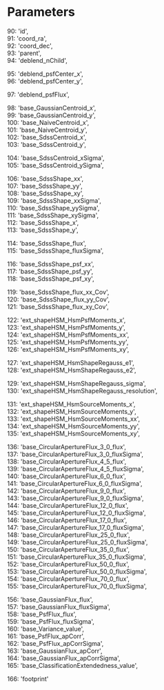 Parameters
============

90: 'id',  
 91: 'coord_ra',   
 92: 'coord_dec',    
93: 'parent',   
94: 'deblend_nChild',   


95: 'deblend_psfCenter_x',  
 96: 'deblend_psfCenter_y',   


97: 'deblend_psfFlux',  

 98: 'base_GaussianCentroid_x',   
99: 'base_GaussianCentroid_y',  
100: 'base_NaiveCentroid_x',   
101: 'base_NaiveCentroid_y',   
102: 'base_SdssCentroid_x',   
103: 'base_SdssCentroid_y',   


104: 'base_SdssCentroid_xSigma',  
 105: 'base_SdssCentroid_ySigma',   


106: 'base_SdssShape_xx',   
107: 'base_SdssShape_yy',   
108: 'base_SdssShape_xy',   
109: 'base_SdssShape_xxSigma',   
110: 'base_SdssShape_yySigma',   
111: 'base_SdssShape_xySigma',   
112: 'base_SdssShape_x',   
113: 'base_SdssShape_y',   


114: 'base_SdssShape_flux',   
115: 'base_SdssShape_fluxSigma',   


116: 'base_SdssShape_psf_xx',   
117: 'base_SdssShape_psf_yy',   
118: 'base_SdssShape_psf_xy',   


119: 'base_SdssShape_flux_xx_Cov',   
120: 'base_SdssShape_flux_yy_Cov',   
121: 'base_SdssShape_flux_xy_Cov',   



122: 'ext_shapeHSM_HsmPsfMoments_x',  
 123: 'ext_shapeHSM_HsmPsfMoments_y',   
124: 'ext_shapeHSM_HsmPsfMoments_xx',   
125: 'ext_shapeHSM_HsmPsfMoments_yy',   
126: 'ext_shapeHSM_HsmPsfMoments_xy',   


127: 'ext_shapeHSM_HsmShapeRegauss_e1',   
128: 'ext_shapeHSM_HsmShapeRegauss_e2',   


129: 'ext_shapeHSM_HsmShapeRegauss_sigma',  
130: 'ext_shapeHSM_HsmShapeRegauss_resolution',   

131: 'ext_shapeHSM_HsmSourceMoments_x',   
132: 'ext_shapeHSM_HsmSourceMoments_y',   
133: 'ext_shapeHSM_HsmSourceMoments_xx',   
134: 'ext_shapeHSM_HsmSourceMoments_yy',   
135: 'ext_shapeHSM_HsmSourceMoments_xy',   


136: 'base_CircularApertureFlux_3_0_flux',   
137: 'base_CircularApertureFlux_3_0_fluxSigma',   
138: 'base_CircularApertureFlux_4_5_flux',   
139: 'base_CircularApertureFlux_4_5_fluxSigma',   
140: 'base_CircularApertureFlux_6_0_flux',  
 141: 'base_CircularApertureFlux_6_0_fluxSigma',   
142: 'base_CircularApertureFlux_9_0_flux',   
143: 'base_CircularApertureFlux_9_0_fluxSigma',   
144: 'base_CircularApertureFlux_12_0_flux',   
145: 'base_CircularApertureFlux_12_0_fluxSigma',   
146: 'base_CircularApertureFlux_17_0_flux',   
147: 'base_CircularApertureFlux_17_0_fluxSigma',   
148: 'base_CircularApertureFlux_25_0_flux',   
149: 'base_CircularApertureFlux_25_0_fluxSigma',   
150: 'base_CircularApertureFlux_35_0_flux',   
151: 'base_CircularApertureFlux_35_0_fluxSigma',   
152: 'base_CircularApertureFlux_50_0_flux',   
153: 'base_CircularApertureFlux_50_0_fluxSigma',   
154: 'base_CircularApertureFlux_70_0_flux',   
155: 'base_CircularApertureFlux_70_0_fluxSigma',   


156: 'base_GaussianFlux_flux',  
 157: 'base_GaussianFlux_fluxSigma',   
 158: 'base_PsfFlux_flux',   
159: 'base_PsfFlux_fluxSigma',   
160: 'base_Variance_value',   
161: 'base_PsfFlux_apCorr',   
162: 'base_PsfFlux_apCorrSigma',  
 163: 'base_GaussianFlux_apCorr',   
164: 'base_GaussianFlux_apCorrSigma',     
165: 'base_ClassificationExtendedness_value',   

166: 'footprint'
